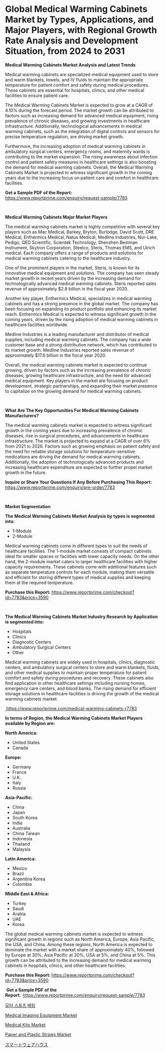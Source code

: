 <p><h1>Global Medical Warming Cabinets Market by Types, Applications, and Major Players, with Regional Growth Rate Analysis and Development Situation, from 2024 to 2031</h1></p><p><strong>Medical Warming Cabinets Market Analysis and Latest Trends</strong></p>
<p><p>Medical warming cabinets are specialized medical equipment used to store and warm blankets, towels, and IV fluids to maintain the appropriate temperature for patient comfort and safety during medical procedures. These cabinets are essential for hospitals, clinics, and other medical facilities to ensure patient care.</p><p>The Medical Warming Cabinets Market is expected to grow at a CAGR of 4.10% during the forecast period. The market growth can be attributed to factors such as increasing demand for advanced medical equipment, rising prevalence of chronic diseases, and growing investments in healthcare infrastructure. Additionally, technological advancements in medical warming cabinets, such as the integration of digital controls and sensors for precise temperature regulation, are driving market growth.</p><p>Furthermore, the increasing adoption of medical warming cabinets in ambulatory surgical centers, emergency rooms, and maternity wards is contributing to the market expansion. The rising awareness about infection control and patient safety measures in healthcare settings is also boosting the demand for medical warming cabinets. Overall, the Medical Warming Cabinets Market is projected to witness significant growth in the coming years due to the increasing focus on patient care and comfort in healthcare facilities.</p></p>
<p><strong>Get a Sample PDF of the Report:&nbsp;</strong> <a href="https://www.reportprime.com/enquiry/request-sample/7783">https://www.reportprime.com/enquiry/request-sample/7783</a></p>
<p>&nbsp;</p>
<p><strong>Medical Warming Cabinets Major Market Players</strong></p>
<p><p>The medical warming cabinets market is highly competitive with several key players such as Mac Medical, Barkey, Bryton, Burlodge, David Scott, DRE Medical, Enthermics Medical, Natus Medical, Medline Industries, Nor-Lake, Pedigo, QED Scientific, Scientek Technology, Shenzhen Bestman Instrument, Skytron Corporation, Steelco, Steris, Thomas EMS, and Ulrich medical. Each company offers a range of products and solutions for medical warming cabinets catering to the healthcare industry.</p><p>One of the prominent players in the market, Steris, is known for its innovative medical equipment and solutions. The company has seen steady market growth in recent years driven by the increasing demand for technologically advanced medical warming cabinets. Steris reported sales revenue of approximately $2.8 billion in the fiscal year 2020.</p><p>Another key player, Enthermics Medical, specializes in medical warming cabinets and has a strong presence in the global market. The company has been focusing on expanding its product portfolio and enhancing its market reach. Enthermics Medical is expected to witness significant growth in the coming years, driven by the rising adoption of medical warming cabinets in healthcare facilities worldwide.</p><p>Medline Industries is a leading manufacturer and distributor of medical supplies, including medical warming cabinets. The company has a wide customer base and a strong distribution network, which has contributed to its market growth. Medline Industries reported sales revenue of approximately $17.6 billion in the fiscal year 2020.</p><p>Overall, the medical warming cabinets market is expected to continue growing, driven by factors such as the increasing prevalence of chronic diseases, growing healthcare infrastructure, and the need for advanced medical equipment. Key players in the market are focusing on product development, strategic partnerships, and expanding their market presence to capitalize on the growing demand for medical warming cabinets.</p></p>
<p>&nbsp;</p>
<p><strong>What Are The Key Opportunities For Medical Warming Cabinets Manufacturers?</strong></p>
<p><p>The medical warming cabinets market is expected to witness significant growth in the coming years due to increasing prevalence of chronic diseases, rise in surgical procedures, and advancements in healthcare infrastructure. The market is projected to expand at a CAGR of over 6% from 2021 to 2026. Factors such as growing emphasis on patient safety and the need for reliable storage solutions for temperature-sensitive medications are driving the demand for medical warming cabinets. Additionally, the adoption of technologically advanced products and increasing healthcare expenditure are expected to further propel market growth in the future.</p></p>
<p><strong>Inquire or Share Your Questions If Any Before Purchasing This Report:</strong> <a href="https://www.reportprime.com/enquiry/pre-order/7783">https://www.reportprime.com/enquiry/pre-order/7783</a></p>
<p>&nbsp;</p>
<p><strong>Market Segmentation</strong></p>
<p><strong>The Medical Warming Cabinets Market Analysis by types is segmented into:</strong></p>
<p><ul><li>1-Module</li><li>2-Module</li></ul></p>
<p><p>Medical warming cabinets come in different types to suit the needs of healthcare facilities. The 1-module market consists of compact cabinets ideal for smaller spaces or facilities with lower capacity needs. On the other hand, the 2-module market caters to larger healthcare facilities with higher capacity requirements. These cabinets come with additional features such as separate temperature controls for each module, making them versatile and efficient for storing different types of medical supplies and keeping them at the required temperature.</p></p>
<p><strong>Purchase this Report:&nbsp;</strong><a href="https://www.reportprime.com/checkout?id=7783&price=3590">https://www.reportprime.com/checkout?id=7783&price=3590</a></p>
<p>&nbsp;</p>
<p><strong>The Medical Warming Cabinets Market Industry Research by Application is segmented into:</strong></p>
<p><ul><li>Hospitals</li><li>Clinics</li><li>Diagnostic Centers</li><li>Ambulatory Surgical Centers</li><li>Other</li></ul></p>
<p><p>Medical warming cabinets are widely used in hospitals, clinics, diagnostic centers, and ambulatory surgical centers to store and warm blankets, fluids, and other medical supplies to maintain proper temperature for patient comfort and safety during procedures and recovery. These cabinets also find application in other healthcare settings including nursing homes, emergency care centers, and blood banks. The rising demand for efficient storage solutions in healthcare facilities is driving the growth of the medical warming cabinets market.</p></p>
<p><a href="https://www.reportprime.com/medical-warming-cabinets-r7783">&nbsp;https://www.reportprime.com/medical-warming-cabinets-r7783</a></p>
<p><strong>In terms of Region, the Medical Warming Cabinets Market Players available by Region are:</strong></p>
<p>
    <p> <strong> North America: </strong>
        <ul>
            <li>United States</li>
            <li>Canada</li>
        </ul>
        </p> 
    <p> <strong> Europe: </strong>
        <ul>
            <li>Germany</li>
            <li>France</li>
            <li>U.K.</li>
            <li>Italy</li>
            <li>Russia</li>
        </ul>
        </p> 
    <p> <strong> Asia-Pacific: </strong>
        <ul>
            <li>China</li>
            <li>Japan</li>
            <li>South Korea</li>
            <li>India</li>
            <li>Australia</li>
            <li>China Taiwan</li>
            <li>Indonesia</li>
            <li>Thailand</li>
            <li>Malaysia</li>
        </ul>
        </p> 
    <p> <strong> Latin America: </strong>
        <ul>
            <li>Mexico</li>
            <li>Brazil</li>
            <li>Argentina Korea</li>
            <li>Colombia</li>
        </ul>
        </p> 
    <p> <strong> Middle East & Africa: </strong>
        <ul>
            <li>Turkey</li>
            <li>Saudi</li>
            <li>Arabia</li>
            <li>UAE</li>
            <li>Korea</li>
        </ul>
    </p>
    </p>
<p><p>The global medical warming cabinets market is expected to witness significant growth in regions such as North America, Europe, Asia Pacific, the USA, and China. Among these regions, North America is expected to dominate the market with a market share of approximately 40%, followed by Europe at 30%, Asia Pacific at 20%, USA at 5%, and China at 5%. This growth can be attributed to the increasing demand for medical warming cabinets in hospitals, clinics, and other healthcare facilities.</p></p>
<p><strong>Purchase this Report: </strong><a href="https://www.reportprime.com/checkout?id=7783&price=3590">https://www.reportprime.com/checkout?id=7783&price=3590</a></p>
<p>&nbsp;<strong>Get a Sample PDF of the Report:&nbsp;&nbsp;</strong><a href="https://www.reportprime.com/enquiry/request-sample/7783">https://www.reportprime.com/enquiry/request-sample/7783</a></p>
<p><strong></strong></p>
<p><p><a href="https://medium.com/@jackiefauhey9089475/%EB%AA%A8%ED%84%B0%EC%8A%A4%ED%8F%AC%EC%B8%A0-%EB%B2%A0%ED%8C%85-%EC%8B%9C%EC%9E%A5%EC%9D%80-2031%EB%85%84%EA%B9%8C%EC%A7%80%EC%9D%98-%EC%8B%9C%EC%9E%A5-%EC%A0%90%EC%9C%A0%EC%9C%A8-%EA%B7%9C%EB%AA%A8-%EB%B0%8F-%EC%98%88%EC%83%81-%EC%98%88%EC%B8%A1%EC%97%90-%EC%B4%88%EC%A0%90%EC%9D%84-%EB%A7%9E%EC%B6%94%EA%B3%A0-%EC%9E%88%EC%8A%B5%EB%8B%88%EB%8B%A4-5551a1fa02c6">모터 스포츠 베팅</a></p><p><a href="https://github.com/bmorecock/Market-Research-Report-List-3/blob/main/medical-imaging-equipment-market.md">Medical Imaging Equipment Market</a></p><p><a href="https://github.com/jsmusil/Market-Research-Report-List-3/blob/main/medical-kits-market.md">Medical Kits Market</a></p><p><a href="https://issuu.com/reportprime-2/docs/paper-and-plastic-straws-market-size-2030.pptx">Paper and Plastic Straws Market</a></p><p><a href="https://github.com/LeanneBruen2023/Market-Research-Report-List-1/blob/main/118633476686.md">スマートウェアハウス</a></p></p>